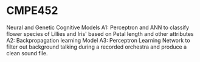 # CMPE452
Neural and Genetic Cognitive Models
A1: Perceptron and ANN to classify flower species of Lillies and Iris' based on Petal length and other attributes
A2: Backpropagation learning Model
A3: Perceptron Learning Network to filter out background talking during a recorded orchestra and produce a clean sound file.
